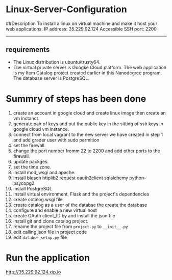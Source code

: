 # Linux-Server-Configuration
##Description
To install a linux on virtual machine and make it host your web applications.
IP address: 35.229.92.124
Accessible SSH port: 2200

----------------------------
## requirements 
* The Linux distribution is ubuntu/trusty64.
* The virtual private server is Googke Cloud platform.
The web application is my Item Catalog project created earlier in this Nanodegree program.
The database server is PostgreSQL.

# Summry of steps has been done 
1. create an account in google cloud  and create linux image then create an vm inctanct.
2. generate pair of keys and put the public key in the sitting of ssh keys in google cloud vm instance.
3. connect from local vagrant to the new server we have created in step 1 and add grader user with sudo permition
4. set the firewall.
5. change the port number fromm 22 to 2200 and add other ports to the firewall.
6. update packges.
7. set the time zone.
8. install mod_wsgi and apache.
9. install bleach httplib2 request oauth2client sqlalchemy python-psycopg2
10. install PostgreSQL
11. install virtual environment, Flask and the project's dependencies
12. create cotalog.wsgi file 
13. create catalog as a user of the databse the create the database
14. configure and enable a new virtual host
15. create OAuth client_ID by and install the json file 
16. install git and clone catalog project.
17. rename the project file from `project.py` to `__init__.py`
18. edit calling json file in project code  
19. edit `databse_setup.py` file 
# Run the application 
http://35.229.92.124.xip.io
